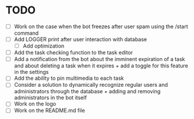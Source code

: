# TODO
- [ ] Work on the case when the bot freezes after user spam using the /start command
- [ ] Add LOGGER print after user interaction with database
  - [ ] Add optimization
- [ ] Add the task checking function to the task editor
- [ ] Add a notification from the bot about the imminent expiration of a task and about deleting a task when it expires + add a toggle for this feature in the settings
- [ ] Add the ability to pin multimedia to each task
- [ ] Consider a solution to dynamically recognize regular users and administrators through the database + adding and removing administrators in the bot itself
- [ ] Work on the logo
- [ ] Work on the README.md file
